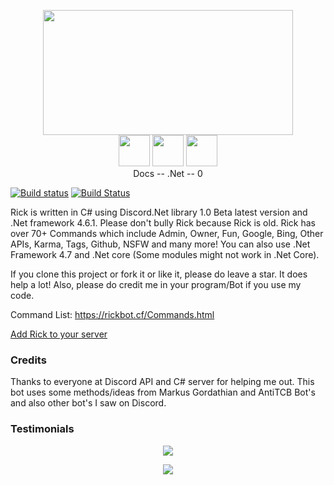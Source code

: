 <p align="center">
<img src="https://exceptiondev.github.io/Docs/_media/rick.png" height="200" width="400"/>
<br><a href="https://exceptiondev.github.io/Docs" target="_blank">
<img src="https://exceptiondev.github.io/media/Icons/Book.png" width="50" height="50"></a>

<a href="https://www.microsoft.com/net/download" target="_blank">
<img src="https://exceptiondev.github.io/media/Icons/Cmd.png" width="50" height="50"></a>

<img src="https://exceptiondev.github.io/media/Icons/Bugs.png" width="50" height="50">
</br>
Docs -- .Net -- 0
<br>
</p>

[![Build status](https://ci.appveyor.com/api/projects/status/cs062nlbc9pbycg3?svg=true)](https://ci.appveyor.com/project/Vux/rick)
[![Build Status](https://travis-ci.org/ExceptionDev/Rick.svg?branch=master)](https://travis-ci.org/ExceptionDev/Rick)

Rick is written in C# using Discord.Net library 1.0 Beta latest version and .Net framework 4.6.1. Please don't bully Rick because Rick is old. Rick has over 70+ Commands which include Admin, Owner, Fun, Google, Bing, Other APIs, Karma, Tags, Github, NSFW and many more! You can also use .Net Framework 4.7 and .Net core (Some modules might not work in .Net Core).

If you clone this project or fork it or like it, please do leave a star. It does help a lot! Also, please do credit me in your program/Bot if you use my code.

Command List: https://rickbot.cf/Commands.html

[Add Rick to your server](https://discordapp.com/oauth2/authorize?client_id=261561347966238721&scope=bot&permissions=2146946175)


### Credits

Thanks to everyone at Discord API and C# server for helping me out.
This bot uses some methods/ideas from Markus Gordathian and AntiTCB Bot's and also other bot's I saw on Discord.


### Testimonials
<p align="center"><img src="http://vvcap.com/img/2Nrq8h0UJ8o.png"/></p>
<p align="center"><img src="http://vvcap.com/img/tVF34reZRX4.png"/></p>
